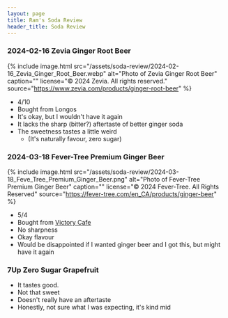 ```yaml
---
layout: page
title: Ram's Soda Review
header_title: Soda Review
---
```


### 2024-02-16 Zevia Ginger Root Beer
{% include image.html 
   src="/assets/soda-review/2024-02-16_Zevia_Ginger_Root_Beer.webp" 
   alt="Photo of Zevia Ginger Root Beer" 
   caption=""
   license="© 2024 Zevia. All rights reserved." 
   source="https://www.zevia.com/products/ginger-root-beer"
%}
- 4/10
- Bought from Longos
- It's okay, but I wouldn't have it again
- It lacks the sharp (bitter?) aftertaste of better ginger soda
- The sweetness tastes a little weird
    - (It's naturally favour, zero sugar)

### 2024-03-18 Fever-Tree Premium Ginger Beer
{% include image.html 
   src="/assets/soda-review/2024-03-18_Feve_Tree_Premium_Ginger_Beer.png" 
   alt="Photo of Fever-Tree Premium Ginger Beer" 
   caption=""
   license="© 2024 Fever-Tree. All Rights Reserved" 
   source="https://fever-tree.com/en_CA/products/ginger-beer"
%}
- 5/4
- Bought from [Victory Cafe](https://www.victorycafe.ca/) <!-- 440 Bloor St W, Toronto, ON M5S 1X -->
- No sharpness
- Okay flavour
- Would be disappointed if I wanted ginger beer and I got this, but might have it again


### 7Up Zero Sugar Grapefruit
- It tastes good. 
- Not that sweet
- Doesn't really have an aftertaste
- Honestly, not sure what I was expecting, it's kind mid

